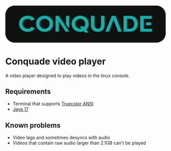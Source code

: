 ![image](https://raw.githubusercontent.com/Mandlemankiller/Conquade/master/branding/banner.png)

# Conquade video player

A video player designed to play videos in the linux console.<br>

## Requirements

- Terminal that supports [Truecolor ANSI](https://en.wikipedia.org/wiki/Color_depth#True_color_(24-bit))
- [Java 17](https://www.oracle.com/java/technologies/downloads/)

## Known problems

- Video lags and sometimes desyncs with audio
- Videos that contain raw audio larger than 2.1GB can't be played